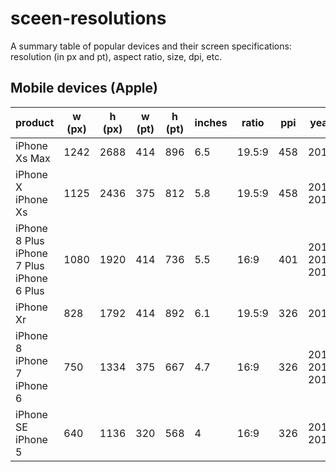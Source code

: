 # sceen-resolutions
A summary table of popular devices and their screen specifications: resolution (in px and pt), aspect ratio, size, dpi, etc.

## Mobile devices (Apple)

| product                                                     | w (px) | h (px) | w (pt)  | h (pt)  | inches | ratio   | ppi | year                   |
| ----------------------------------------------------------- | ------ | ------ | ------- | ------- | ------ | ------- | --- |------------------------|
| iPhone Xs Max                                               | 1242   | 2688   | 414     | 896     | 6.5    | 19.5:9  | 458 | 2018                   |
| iPhone X<br>iPhone Xs                                       | 1125   | 2436   | 375     | 812     | 5.8    | 19.5:9  | 458 | 2017<br>2018           |
| iPhone 8 Plus<br> iPhone 7 Plus<br> iPhone 6 Plus           | 1080   | 1920   | 414     | 736     | 5.5    | 16:9    | 401 | 2017<br>2016<br> 2014  |
| iPhone Xr                                                   | 828    | 1792   | 414     | 892     | 6.1    | 19.5:9  | 326 | 2018                   |
| iPhone 8<br> iPhone 7<br> iPhone 6                          | 750    | 1334   | 375     | 667     | 4.7    | 16:9    | 326 | 2017<br>2016<br> 2014  |
| iPhone SE<br> iPhone 5<br>                                  | 640    | 1136   | 320     | 568     | 4      | 16:9    | 326 | 2016<br>2012           |
